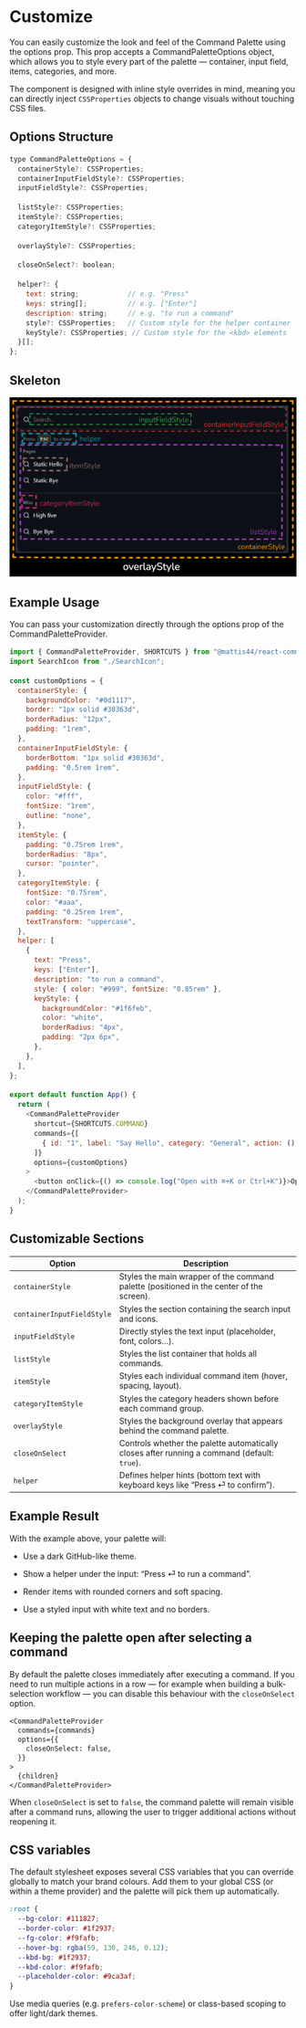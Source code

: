 # Customize
You can easily customize the look and feel of the Command Palette using the options prop.
This prop accepts a CommandPaletteOptions object, which allows you to style every part of the palette — container, input field, items, categories, and more.

The component is designed with inline style overrides in mind, meaning you can directly inject `CSSProperties` objects to change visuals without touching CSS files.

## Options Structure
```javascript
type CommandPaletteOptions = {
  containerStyle?: CSSProperties;
  containerInputFieldStyle?: CSSProperties;
  inputFieldStyle?: CSSProperties;

  listStyle?: CSSProperties;
  itemStyle?: CSSProperties;
  categoryItemStyle?: CSSProperties;

  overlayStyle?: CSSProperties;

  closeOnSelect?: boolean;

  helper?: {
    text: string;            // e.g. "Press"
    keys: string[];          // e.g. ["Enter"]
    description: string;     // e.g. "to run a command"
    style?: CSSProperties;   // Custom style for the helper container
    keyStyle?: CSSProperties; // Custom style for the <kbd> elements
  }[];
};
```

## Skeleton
![Command Palette Skeleton](/doc_style.png)

## Example Usage
You can pass your customization directly through the options prop of the CommandPaletteProvider.
```javascript
import { CommandPaletteProvider, SHORTCUTS } from "@mattis44/react-command-palette";
import SearchIcon from "./SearchIcon";

const customOptions = {
  containerStyle: {
    backgroundColor: "#0d1117",
    border: "1px solid #30363d",
    borderRadius: "12px",
    padding: "1rem",
  },
  containerInputFieldStyle: {
    borderBottom: "1px solid #30363d",
    padding: "0.5rem 1rem",
  },
  inputFieldStyle: {
    color: "#fff",
    fontSize: "1rem",
    outline: "none",
  },
  itemStyle: {
    padding: "0.75rem 1rem",
    borderRadius: "8px",
    cursor: "pointer",
  },
  categoryItemStyle: {
    fontSize: "0.75rem",
    color: "#aaa",
    padding: "0.25rem 1rem",
    textTransform: "uppercase",
  },
  helper: [
    {
      text: "Press",
      keys: ["Enter"],
      description: "to run a command",
      style: { color: "#999", fontSize: "0.85rem" },
      keyStyle: {
        backgroundColor: "#1f6feb",
        color: "white",
        borderRadius: "4px",
        padding: "2px 6px",
      },
    },
  ],
};

export default function App() {
  return (
    <CommandPaletteProvider
      shortcut={SHORTCUTS.COMMAND}
      commands={[
        { id: "1", label: "Say Hello", category: "General", action: () => alert("Hello!") },
      ]}
      options={customOptions}
    >
      <button onClick={() => console.log("Open with ⌘+K or Ctrl+K")}>Open Palette</button>
    </CommandPaletteProvider>
  );
}
```

## Customizable Sections
| Option                     | Description                                                                              |
| -------------------------- | ---------------------------------------------------------------------------------------- |
| `containerStyle`           | Styles the main wrapper of the command palette (positioned in the center of the screen). |
| `containerInputFieldStyle` | Styles the section containing the search input and icons.                                |
| `inputFieldStyle`          | Directly styles the text input (placeholder, font, colors…).                             |
| `listStyle`                | Styles the list container that holds all commands.                                       |
| `itemStyle`                | Styles each individual command item (hover, spacing, layout).                            |
| `categoryItemStyle`        | Styles the category headers shown before each command group.                             |
| `overlayStyle`             | Styles the background overlay that appears behind the command palette.                   |
| `closeOnSelect`            | Controls whether the palette automatically closes after running a command (default: `true`). |
| `helper`                   | Defines helper hints (bottom text with keyboard keys like “Press ⏎ to confirm”).         |


## Example Result
With the example above, your palette will:

- Use a dark GitHub-like theme.

- Show a helper under the input: “Press ⏎ to run a command”.

- Render items with rounded corners and soft spacing.

- Use a styled input with white text and no borders.

## Keeping the palette open after selecting a command

By default the palette closes immediately after executing a command. If you need to run multiple actions in a row — for example when building a bulk-selection workflow — you can disable this behaviour with the `closeOnSelect` option.

```tsx
<CommandPaletteProvider
  commands={commands}
  options={{
    closeOnSelect: false,
  }}
>
  {children}
</CommandPaletteProvider>
```

When `closeOnSelect` is set to `false`, the command palette will remain visible after a command runs, allowing the user to trigger additional actions without reopening it.

## CSS variables

The default stylesheet exposes several CSS variables that you can override globally to match your brand colours. Add them to your global CSS (or within a theme provider) and the palette will pick them up automatically.

```css
:root {
  --bg-color: #111827;
  --border-color: #1f2937;
  --fg-color: #f9fafb;
  --hover-bg: rgba(59, 130, 246, 0.12);
  --kbd-bg: #1f2937;
  --kbd-color: #f9fafb;
  --placeholder-color: #9ca3af;
}
```

Use media queries (e.g. `prefers-color-scheme`) or class-based scoping to offer light/dark themes.

